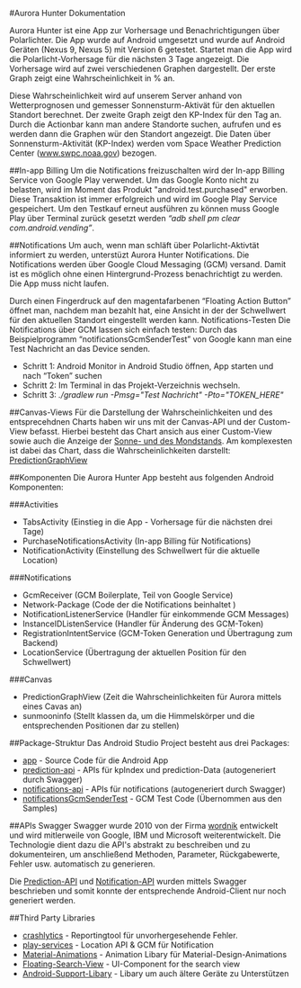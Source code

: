 #Aurora Hunter Dokumentation

Aurora Hunter ist eine App zur Vorhersage und Benachrichtigungen über Polarlichter. Die App wurde auf Android umgesetzt und wurde auf Android Geräten (Nexus 9, Nexus 5) mit Version 6 getestet. 
Startet man die App wird die Polarlicht-Vorhersage für die nächsten 3 Tage angezeigt. Die Vorhersage wird auf zwei verschiedenen Graphen dargestellt. Der erste Graph zeigt eine Wahrscheinlichkeit in % an. 

Diese Wahrscheinlichkeit wird auf unserem Server anhand von Wetterprognosen und gemesser Sonnensturm-Aktivät für den aktuellen Standort berechnet. Der zweite Graph zeigt den KP-Index für den Tag an. Durch die Actionbar kann man andere Standorte suchen, aufrufen und es werden dann die Graphen wür den Standort angezeigt.
Die Daten über Sonnensturm-Aktivität (KP-Index) werden vom Space Weather Prediction Center (www.swpc.noaa.gov) bezogen.

##In-app Billing
Um die Notifications freizuschalten wird der In-app Billing Service von Google Play verwendet. Um das Google Konto nicht zu belasten, wird im Moment das Produkt "android.test.purchased" erworben. Diese Transaktion ist immer erfolgreich und wird im Google Play Service gespeichert. Um den Testkauf erneut ausführen zu können muss Google Play über Terminal zurück gesetzt werden *“adb shell pm clear com.android.vending”*.

##Notifications
Um auch, wenn man schläft über Polarlicht-Aktivtät informiert zu werden, unterstüzt Aurora Hunter Notifications. Die Notifications werden über Google Cloud Messaging (GCM) versand. Damit ist es möglich ohne einen Hintergrund-Prozess benachrichtigt zu werden. Die App muss nicht laufen.

Durch einen Fingerdruck auf den magentafarbenen “Floating Action Button” öffnet man, nachdem man bezahlt hat, eine Ansicht in der der Schwellwert für den aktuellen Standort eingestellt werden kann. 
Notifications-Testen
Die Notifications über GCM lassen sich einfach testen: Durch das Beispielprogramm “notificationsGcmSenderTest” von Google kann man eine Test Nachricht an das Device senden.

* Schritt 1: Android Monitor in Android Studio öffnen, App starten und nach “Token” suchen
* Schritt 2: Im Terminal in das Projekt-Verzeichnis wechseln.
* Schritt 3: *./gradlew run -Pmsg="Test Nachricht" -Pto="TOKEN_HERE"*

##Canvas-Views 
Für die Darstellung der Wahrscheinlichkeiten und des entsprecehdnen Charts haben wir uns mit der Canvas-API und der Custom-View befasst. Hierbei besteht das Chart ansich aus einer Custom-View sowie auch die Anzeige der [Sonne- und des Mondstands](./app/src/main/java/de/hs_bremen/aurora_hunter/ui/views/sunmooninfo). Am komplexesten ist dabei das Chart, dass die Wahrscheinlichkeiten darstellt: [PredictionGraphView](./app/src/main/java/de/hs_bremen/aurora_hunter/ui/views/PredictionGraphView.java)

##Komponenten
Die Aurora Hunter App besteht aus folgenden Android Komponenten: 

###Activities
* TabsActivity (Einstieg in die App - Vorhersage für die nächsten drei Tage)
* PurchaseNotificationsActivity (In-app Billing für Notifications) 
* NotificationActivity (Einstellung des Schwellwert für die aktuelle Location)

###Notifications
* GcmReceiver (GCM Boilerplate, Teil von Google Service)
* Network-Package (Code der die Notifications beinhaltet )
* NotificationListenerService (Handler für einkommende GCM Messages)
* InstanceIDListenService (Handler für Änderung des GCM-Token)
* RegistrationIntentService (GCM-Token Generation und Übertragung zum Backend)
* LocationService (Übertragung der aktuellen Position für den Schwellwert) 

###Canvas
* PredictionGraphView (Zeit die Wahrscheinlichkeiten für Aurora mittels eines Cavas an)
* sunmooninfo  (Stellt klassen da, um die Himmelskörper und die entsprechenden Positionen dar zu stellen)

##Package-Struktur
Das Android Studio Project besteht aus drei Packages:
* [app](./app) - Source Code für die Android App
* [prediction-api](./app-commons/prediction-api) - APIs für kpIndex und prediction-Data (autogeneriert durch Swagger)
* [notifications-api](./app-commons/notifications-api) - APIs für notifications (autogeneriert durch Swagger)
* [notificationsGcmSenderTest](./notificationsGcmSenderTest) - GCM Test Code (Übernommen aus den Samples)

##APIs Swagger
Swagger wurde 2010 von der Firma [wordnik](https://www.wordnik.com) entwickelt und wird mitlerweile von Google, IBM und Microsoft weiterentwickelt. Die Technologie dient dazu die API's abstrakt zu beschreiben und zu dokumenteiren, um anschließend Methoden, Parameter, Rückgabewerte, Fehler usw. automatisch zu generieren. 

Die [Prediction-API](./app-commons/prediction-api) und [Notification-API](./app-commons/notifications-api) wurden mittels Swagger beschrieben und somit konnte der entsprechende Android-Client nur noch generiert werden. 

##Third Party Libraries

* [crashlytics](https://fabric.io/kits/android/crashlytics) - Reportingtool für unvorhergesehende Fehler. 
* [play-services](https://developers.google.com/android/guides/overview) - Location API & GCM für Notification 
* [Material-Animations](https://github.com/lgvalle/Material-Animations/) - Animation Libary für Material-Design-Animations 
* [Floating-Search-View](https://github.com/arimorty/floatingsearchview) - UI-Component for the search view
* [Android-Support-Libary](https://developer.android.com/topic/libraries/support-library/index.html) - Libary um auch ältere Geräte zu Unterstützen


